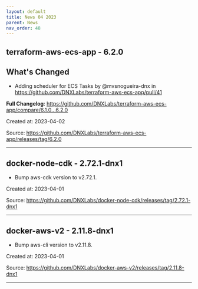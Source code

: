 ```yaml
---
layout: default
title: News 04 2023
parent: News
nav_order: 48
---
```




## terraform-aws-ecs-app - 6.2.0
## What's Changed
* Adding scheduler for ECS Tasks by @mvsnogueira-dnx in https://github.com/DNXLabs/terraform-aws-ecs-app/pull/41


**Full Changelog**: https://github.com/DNXLabs/terraform-aws-ecs-app/compare/6.1.0...6.2.0

Created at: 2023-04-02

<!-- TODO: Include source link to the version tag -->
Source: https://github.com/DNXLabs/terraform-aws-ecs-app/releases/tag/6.2.0

---


## docker-node-cdk - 2.72.1-dnx1
- Bump aws-cdk version to v2.72.1.

Created at: 2023-04-01

<!-- TODO: Include source link to the version tag -->
Source: https://github.com/DNXLabs/docker-node-cdk/releases/tag/2.72.1-dnx1

---


## docker-aws-v2 - 2.11.8-dnx1
- Bump aws-cli version to v2.11.8.

Created at: 2023-04-01

<!-- TODO: Include source link to the version tag -->
Source: https://github.com/DNXLabs/docker-aws-v2/releases/tag/2.11.8-dnx1

---

